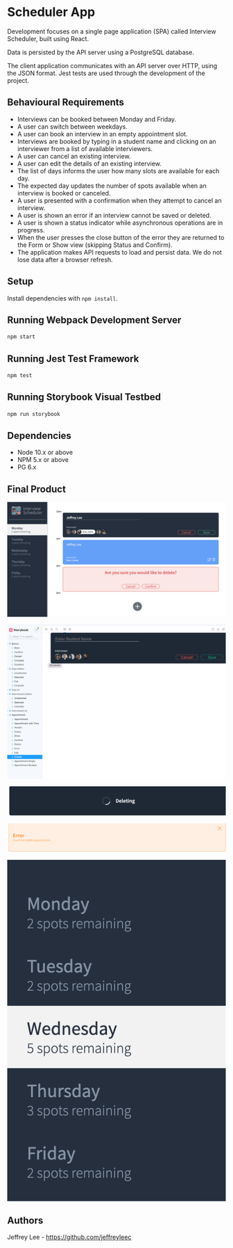 # Scheduler App
Development focuses on a single page application (SPA) called Interview Scheduler, built using React.

Data is persisted by the API server using a PostgreSQL database.

The client application communicates with an API server over HTTP, using the JSON format.
Jest tests are used through the development of the project.

## Behavioural Requirements

- Interviews can be booked between Monday and Friday.
- A user can switch between weekdays.
- A user can book an interview in an empty appointment slot.
- Interviews are booked by typing in a student name and clicking on an interviewer from a list of      available interviewers.
- A user can cancel an existing interview.
- A user can edit the details of an existing interview.
- The list of days informs the user how many slots are available for each day.
- The expected day updates the number of spots available when an interview is booked or canceled.
- A user is presented with a confirmation when they attempt to cancel an interview.
- A user is shown an error if an interview cannot be saved or deleted.
- A user is shown a status indicator while asynchronous operations are in progress.
- When the user presses the close button of the error they are returned to the Form or Show view (skipping Status and Confirm).
- The application makes API requests to load and persist data. We do not lose data after a browser refresh.

## Setup

Install dependencies with `npm install`.

## Running Webpack Development Server

```sh
npm start
```

## Running Jest Test Framework

```sh
npm test
```

## Running Storybook Visual Testbed

```sh
npm run storybook
```

## Dependencies

- Node 10.x or above
- NPM 5.x or above
- PG 6.x

## Final Product

!["Single page scheduler"](https://github.com/jeffreyleec/-scheduler/blob/master/docs/mainPage.png)

!["Story Book component building"](https://github.com/jeffreyleec/-scheduler/blob/master/docs/storyBook.png)

!["Deleting/saving messages"](https://github.com/jeffreyleec/-scheduler/blob/master/docs/Deleting.png)

!["Error handling with messages"](https://github.com/jeffreyleec/-scheduler/blob/master/docs/ErrorMessages.png)

!["Dynamic Spots remaining"](https://github.com/jeffreyleec/-scheduler/blob/master/docs/spotsRemaining.png)






## Authors

Jeffrey Lee - https://github.com/jeffreyleec





